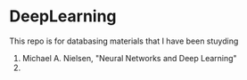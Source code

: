 # DeepLearning
This repo is for databasing materials that I have been stuyding
  1. Michael A. Nielsen, "Neural Networks and Deep Learning"
  2. 

